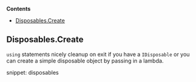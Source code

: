 <!-- START doctoc generated TOC please keep comment here to allow auto update -->
<!-- DON'T EDIT THIS SECTION, INSTEAD RE-RUN doctoc TO UPDATE -->
**Contents**

- [Disposables.Create](#disposablescreate)

<!-- END doctoc generated TOC please keep comment here to allow auto update -->

## Disposables.Create

`using` statements nicely cleanup on exit if you have a `IDisposable` or you can create a simple disposable object by passing in a lambda.  

snippet: disposables
